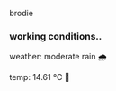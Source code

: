 brodie

<!--weather_start-->
### working conditions..

weather: moderate rain 🌧️

temp: 14.61 °C 👕

<!--weather_end-->
